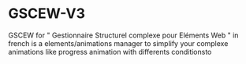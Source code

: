 # GSCEW-V3
GSCEW for " Gestionnaire Structurel complexe pour Eléments Web " in french is a elements/animations manager to simplify your complexe animations like progress animation with differents conditionsto 
